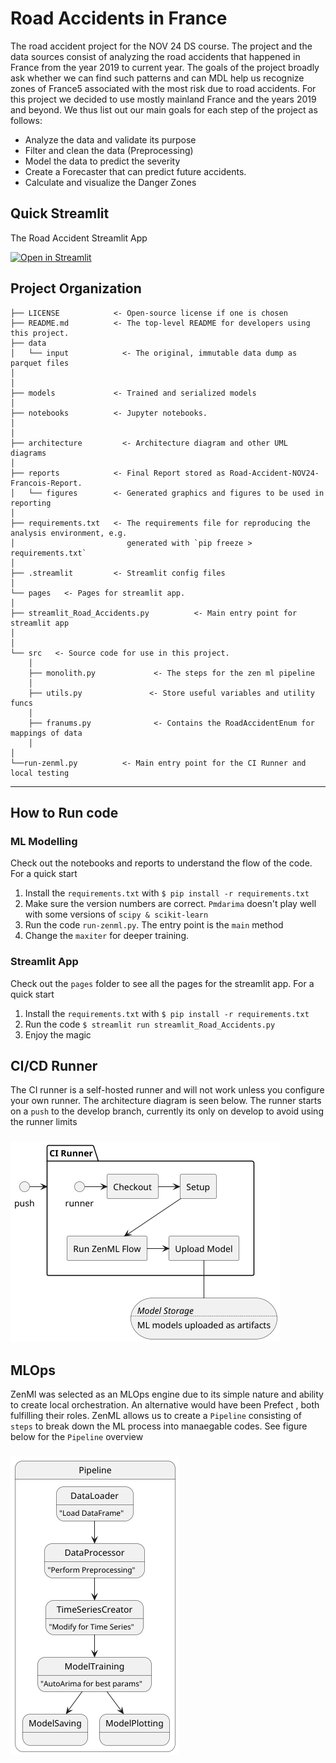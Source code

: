 # Road Accidents in France
The road accident project for the NOV 24 DS course.
The project and the data sources consist of analyzing the road accidents that
happened in France from the year 2019 to current year.
The goals of the project broadly ask whether we can find such
patterns and can MDL help us recognize zones of France5 associated with the
most risk due to road accidents.
For this project we decided to use mostly mainland France and the years 2019 and
beyond.
We thus list out our main goals for each step of the project as follows:
+ Analyze the data and validate its purpose 
+ Filter and clean the data (Preprocessing)
+ Model the data to predict the severity
+ Create a Forecaster that can predict future accidents.
+ Calculate and visualize the Danger Zones

## Quick Streamlit
The Road Accident Streamlit App

[![Open in Streamlit](https://static.streamlit.io/badges/streamlit_badge_black_white.svg)](https://french-road-accidents-fr4nc015.streamlit.app/)

## Project Organization

```
├── LICENSE            <- Open-source license if one is chosen
├── README.md          <- The top-level README for developers using this project.
├── data
│   └── input            <- The original, immutable data dump as parquet files
│
│
├── models             <- Trained and serialized models
│
├── notebooks          <- Jupyter notebooks. 
│
│
├── architecture         <- Architecture diagram and other UML diagrams
│
├── reports            <- Final Report stored as Road-Accident-NOV24-Francois-Report.
│   └── figures        <- Generated graphics and figures to be used in reporting
│
├── requirements.txt   <- The requirements file for reproducing the analysis environment, e.g.
│                         generated with `pip freeze > requirements.txt`
│
├── .streamlit         <- Streamlit config files
│
└── pages   <- Pages for streamlit app.
│
├── streamlit_Road_Accidents.py          <- Main entry point for streamlit app
│
│
└── src   <- Source code for use in this project.
    │
    ├── monolith.py             <- The steps for the zen ml pipeline
    │
    ├── utils.py               <- Store useful variables and utility funcs
    │
    ├── franums.py              <- Contains the RoadAccidentEnum for mappings of data
    │
│   
└──run-zenml.py          <- Main entry point for the CI Runner and local testing
```

--------

## How to Run code
### ML Modelling
Check out the notebooks and reports to understand the flow of the code. For a quick start
1. Install the ```requirements.txt``` with ```$ pip install -r requirements.txt```
2. Make sure the version numbers are correct. ```Pmdarima``` doesn't play well with some versions of `scipy & scikit-learn`
3. Run the code `run-zenml.py`. The entry point is the `main` method
4. Change the `maxiter` for deeper training.

### Streamlit App
Check out the `pages` folder to see all the pages for the streamlit app. For a quick start
1. Install the ```requirements.txt``` with ```$ pip install -r requirements.txt```
2. Run the code ```$ streamlit run streamlit_Road_Accidents.py``` 
3. Enjoy the magic


## CI/CD Runner
The CI runner is a self-hosted runner and will not work unless you configure your own runner.
The architecture diagram is seen below. The runner starts on a `push` to the develop branch, currently its only on develop
to avoid using the runner limits

###
![fig8.png](report/figures/fig8.png)


## MLOps
ZenMl was selected as an MLOps engine due to its simple nature and ability to create local orchestration.
An alternative would have been Prefect , both fulfilling their roles.
ZenML allows us to create a `Pipeline` consisting of `steps` to break down the ML process into manaegable 
codes. See figure below for the `Pipeline` overview

###
![fig9.png](report/figures/fig9.png)
